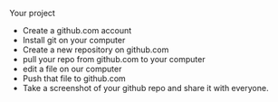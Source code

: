 Your project

- Create a github.com account
- Install git on your computer
- Create  a new repository on github.com
- pull your repo from github.com to your computer
- edit a file on our computer
- Push that file to github.com
- Take a screenshot of your github repo and share it with everyone.
